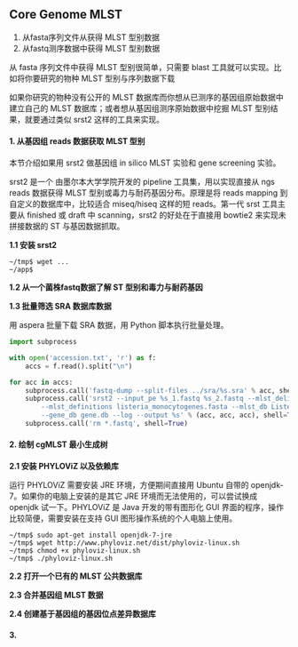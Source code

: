 ## Core Genome MLST

1. 从fasta序列文件从获得 MLST 型别数据
2. 从fastq测序数据中获得 MLST 型别数据

从 fasta 序列文件中获得 MLST 型别很简单，只需要 blast 工具就可以实现。比如将你要研究的物种 MLST 型别与序列数据下载

如果你研究的物种没有公开的 MLST 数据库而你想从已测序的基因组原始数据中建立自己的 MLST 数据库；或者想从基因组测序原始数据中挖掘 MLST 型别结果，就要通过类似 srst2 这样的工具来实现。


#### 1. 从基因组 reads 数据获取 MLST 型别

本节介绍如果用 srst2 做基因组 in silico MLST 实验和 gene screening 实验。

srst2 是一个 由墨尔本大学学院开发的 pipeline 工具集，用以实现直接从 ngs reads 数据获得 MLST 型别或毒力与耐药基因分布。原理是将 reads mapping 到自定义的数据库中，比较适合 miseq/hiseq 这样的短 reads。第一代 srst 工具主要从 finished 或 draft 中 scanning，srst2 的好处在于直接用 bowtie2 来实现未拼接数据的 ST 与基因数据抓取。

**1.1 安装 srst2**

```
~/tmp$ wget ...
~/app$
```

**1.2 从一个菌株fastq数据了解 ST 型别和毒力与耐药基因**

**1.3 批量筛选 SRA 数据库数据**

用 aspera 批量下载 SRA 数据，用 Python 脚本执行批量处理。

```python
import subprocess

with open('accession.txt', 'r') as f:
    accs = f.read().split("\n")

for acc in accs:
    subprocess.call('fastq-dump --split-files ../sra/%s.sra' % acc, shell=True)
    subprocess.call('srst2 --input_pe %s_1.fastq %s_2.fastq --mlst_delimiter _ \
        --mlst_definitions listeria_monocytogenes.fasta --mlst_db Listeria.fasta \
        --gene_db gene.db --log --output %s' % (acc, acc, acc), shell=True)
    subprocess.call('rm *.fastq', shell=True)
```

#### 2. 绘制 cgMLST 最小生成树

**2.1 安装 PHYLOViZ 以及依赖库**

运行 PHYLOViZ 需要安装 JRE 环境，方便期间直接用 Ubuntu 自带的 openjdk-7。如果你的电脑上安装的是其它 JRE 环境而无法使用的，可以尝试换成 openjdk 试一下。PHYLOViZ 是 Java 开发的带有图形化 GUI 界面的程序，操作比较简便，需要安装在支持 GUI 图形操作系统的个人电脑上使用。

```
~/tmp$ sudo apt-get install openjdk-7-jre
~/tmp$ wget http://www.phyloviz.net/dist/phyloviz-linux.sh
~/tmp$ chmod +x phyloviz-linux.sh
~/tmp$ ./phyloviz-linux.sh
```

**2.2 打开一个已有的 MLST 公共数据库**

**2.3 合并基因组 MLST 数据**

**2.4 创建基于基因组的基因位点差异数据库**

#### 3.
